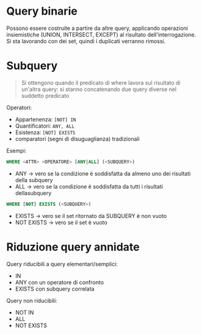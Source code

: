 # Query binarie
Possono essere costruite a partire da altre query, applicando operazioni insiemistiche (UNION, INTERSECT, EXCEPT) al risultato dell'interrogazione. Si sta lavorando con dei set, quindi i duplicati verranno rimossi.

# Subquery
> Si ottengono quando il predicato di where lavora sul risultato di un'altra query: si stanno concatenando due query diverse nel suddetto predicato

Operatori:
- Appartenenza: `[NOT] IN`
- Quantificatori: `ANY, ALL`
- Esistenza: `[NOT] EXISTS`
- comparatori (segni di disuguaglianza) tradizionali

Esempi:
```sql
WHERE <ATTR> <OPERATORE> [ANY|ALL] (<SUBQUERY>)
```
- ANY -> vero se la condizione è soddisfatta da almeno uno dei risultati della subquery
- ALL -> vero se la condizione è soddisfatta da tutti i risultati dellasubquery

```sql
WHERE [NOT] EXISTS (<SUBQUERY>)
```
- EXISTS -> vero se il set ritornato da SUBQUERY è non vuoto
- NOT EXISTS -> vero se il set è vuoto

# Riduzione query annidate
Query riducibili a query elementari/semplici:
- IN
- ANY con un operatore di confronto
- EXISTS con subquery correlata

Query non riducibili:
- NOT IN
- ALL
- NOT EXISTS

